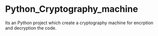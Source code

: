 # Python_Cryptography_machine

Its an Python project which create a cryptography machine for encrption and decryption the code. 
